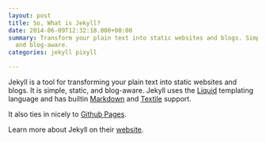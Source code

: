 ```yaml
---
layout: post
title: So, What is Jekyll?
date: 2014-06-09T12:32:18.000+00:00
summary: Transform your plain text into static websites and blogs. Simple, static,
  and blog-aware.
categories: jekyll pixyll

---
```

Jekyll is a tool for transforming your plain text into static websites and
blogs. It is simple, static, and blog-aware. Jekyll uses the
[Liquid](http://docs.shopify.com/themes/liquid-basics) templating
language and has builtin [Markdown](http://daringfireball.net/projects/markdown/)
and [Textile](http://en.wikipedia.org/wiki/Textile_(markup_language)) support.

It also ties in nicely to [Github Pages](https://pages.github.com/).

Learn more about Jekyll on their [website](http://jekyllrb.com/).